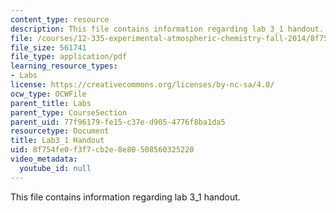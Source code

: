 ```yaml
---
content_type: resource
description: This file contains information regarding lab 3_1 handout.
file: /courses/12-335-experimental-atmospheric-chemistry-fall-2014/8f754fe0f3f7cb2e8e80508560325220_MIT12_335F14_Lab3_1.pdf
file_size: 561741
file_type: application/pdf
learning_resource_types:
- Labs
license: https://creativecommons.org/licenses/by-nc-sa/4.0/
ocw_type: OCWFile
parent_title: Labs
parent_type: CourseSection
parent_uid: 77f96179-fe15-c37e-d905-4776f8ba1da5
resourcetype: Document
title: Lab3_1 Handout
uid: 8f754fe0-f3f7-cb2e-8e80-508560325220
video_metadata:
  youtube_id: null
---
```

This file contains information regarding lab 3_1 handout.